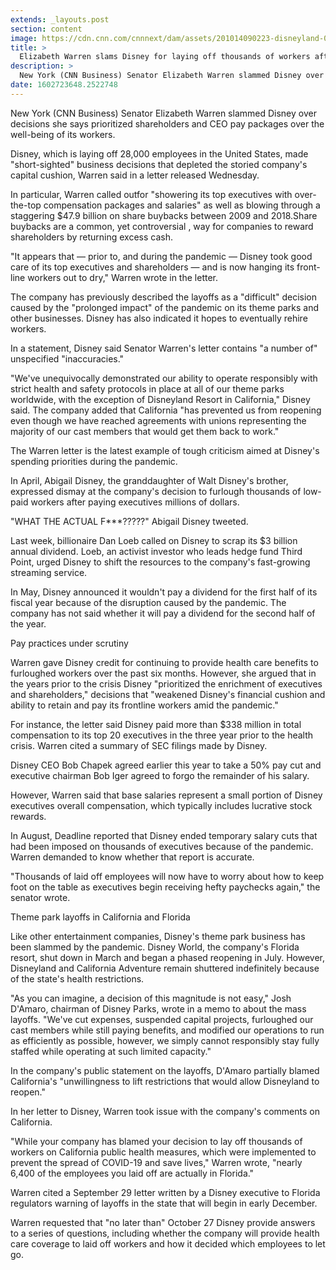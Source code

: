 ```yaml
--- 
extends: _layouts.post 
section: content 
image: https://cdn.cnn.com/cnnnext/dam/assets/201014090223-disneyland-0930-restricted-super-tease.jpg 
title: > 
  Elizabeth Warren slams Disney for laying off thousands of workers after awarding fat executive pay packages 
description: > 
  New York (CNN Business) Senator Elizabeth Warren slammed Disney over decisions she says prioritized shareholders and CEO pay packages over the well-being of its workers.The Warren letter is the latest example of tough criticism aimed at Disney's spending priorities during the pandemic.Pay practices under scrutinyWarren gave Disney credit for continuing to provide health care benefits to furloughed workers over the past six months.However, Warren said that base salaries represent a small portion of Disney executives overall compensation, which typically includes lucrative stock rewards.In her letter to Disney, Warren took issue with the company's comments on California. 
date: 1602723648.2522748 
--- 
```

New York (CNN Business) Senator Elizabeth Warren slammed Disney over decisions she says prioritized shareholders and CEO pay packages over the well-being of its workers.

Disney, which is laying off 28,000 employees in the United States, made "short-sighted" business decisions that depleted the storied company's capital cushion, Warren said in a letter released Wednesday.

In particular, Warren called outfor "showering its top executives with over-the-top compensation packages and salaries" as well as blowing through a staggering $47.9 billion on share buybacks between 2009 and 2018.Share buybacks are a common, yet controversial , way for companies to reward shareholders by returning excess cash.

"It appears that — prior to, and during the pandemic — Disney took good care of its top executives and shareholders — and is now hanging its front-line workers out to dry," Warren wrote in the letter.

The company has previously described the layoffs as a "difficult" decision caused by the "prolonged impact" of the pandemic on its theme parks and other businesses. Disney has also indicated it hopes to eventually rehire workers.

In a statement, Disney said Senator Warren's letter contains "a number of" unspecified "inaccuracies."

"We've unequivocally demonstrated our ability to operate responsibly with strict health and safety protocols in place at all of our theme parks worldwide, with the exception of Disneyland Resort in California," Disney said. The company added that California "has prevented us from reopening even though we have reached agreements with unions representing the majority of our cast members that would get them back to work."

The Warren letter is the latest example of tough criticism aimed at Disney's spending priorities during the pandemic.

In April, Abigail Disney, the granddaughter of Walt Disney's brother, expressed dismay at the company's decision to furlough thousands of low-paid workers after paying executives millions of dollars.

"WHAT THE ACTUAL F***?????" Abigail Disney tweeted.

Last week, billionaire Dan Loeb called on Disney to scrap its $3 billion annual dividend. Loeb, an activist investor who leads hedge fund Third Point, urged Disney to shift the resources to the company's fast-growing streaming service.

In May, Disney announced it wouldn't pay a dividend for the first half of its fiscal year because of the disruption caused by the pandemic. The company has not said whether it will pay a dividend for the second half of the year.

Pay practices under scrutiny

Warren gave Disney credit for continuing to provide health care benefits to furloughed workers over the past six months. However, she argued that in the years prior to the crisis Disney "prioritized the enrichment of executives and shareholders," decisions that "weakened Disney's financial cushion and ability to retain and pay its frontline workers amid the pandemic."

For instance, the letter said Disney paid more than $338 million in total compensation to its top 20 executives in the three year prior to the health crisis. Warren cited a summary of SEC filings made by Disney.

Disney CEO Bob Chapek agreed earlier this year to take a 50% pay cut and executive chairman Bob Iger agreed to forgo the remainder of his salary.

However, Warren said that base salaries represent a small portion of Disney executives overall compensation, which typically includes lucrative stock rewards.

In August, Deadline reported that Disney ended temporary salary cuts that had been imposed on thousands of executives because of the pandemic. Warren demanded to know whether that report is accurate.

"Thousands of laid off employees will now have to worry about how to keep foot on the table as executives begin receiving hefty paychecks again," the senator wrote.

Theme park layoffs in California and Florida

Like other entertainment companies, Disney's theme park business has been slammed by the pandemic. Disney World, the company's Florida resort, shut down in March and began a phased reopening in July. However, Disneyland and California Adventure remain shuttered indefinitely because of the state's health restrictions.

"As you can imagine, a decision of this magnitude is not easy," Josh D'Amaro, chairman of Disney Parks, wrote in a memo to about the mass layoffs. "We've cut expenses, suspended capital projects, furloughed our cast members while still paying benefits, and modified our operations to run as efficiently as possible, however, we simply cannot responsibly stay fully staffed while operating at such limited capacity."

In the company's public statement on the layoffs, D'Amaro partially blamed California's "unwillingness to lift restrictions that would allow Disneyland to reopen."

In her letter to Disney, Warren took issue with the company's comments on California.

"While your company has blamed your decision to lay off thousands of workers on California public health measures, which were implemented to prevent the spread of COVID-19 and save lives," Warren wrote, "nearly 6,400 of the employees you laid off are actually in Florida."

Warren cited a September 29 letter written by a Disney executive to Florida regulators warning of layoffs in the state that will begin in early December.

Warren requested that "no later than" October 27 Disney provide answers to a series of questions, including whether the company will provide health care coverage to laid off workers and how it decided which employees to let go.